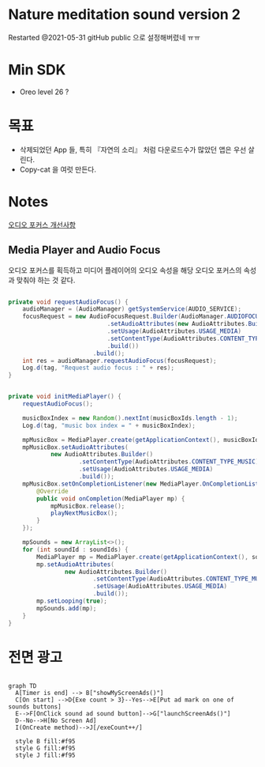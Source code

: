 Nature meditation sound version 2
=================================
Restarted @2021-05-31
gitHub public 으로 설정해버렸네 ㅠㅠ

# Min SDK
* Oreo level 26 ? 


# 목표
* 삭제되었던 App 들, 특히 『자연의 소리』 처럼 다운로드수가 많았던 앱은 우선 살린다.
* Copy-cat 을 여럿 만든다. 

# Notes
[오디오 포커스 개선사항](https://developer.android.com/about/versions/12/features/audio-focus-improvements?hl=ko)

## Media Player and Audio Focus
오디오 포커스를 획득하고 미디어 플레이어의 오디오 속성을 해당 오디오 포커스의 속성과 맞춰야 하는 것 같다.
```java

private void requestAudioFocus() {
    audioManager = (AudioManager) getSystemService(AUDIO_SERVICE);
    focusRequest = new AudioFocusRequest.Builder(AudioManager.AUDIOFOCUS_GAIN)
                            .setAudioAttributes(new AudioAttributes.Builder()
                            .setUsage(AudioAttributes.USAGE_MEDIA)
                            .setContentType(AudioAttributes.CONTENT_TYPE_MUSIC)
                            .build())
                        .build();
    int res = audioManager.requestAudioFocus(focusRequest);
    Log.d(tag, "Request audio focus : " + res);
}


private void initMediaPlayer() {
    requestAudioFocus();

    musicBoxIndex = new Random().nextInt(musicBoxIds.length - 1);
    Log.d(tag, "music box index = " + musicBoxIndex);

    mpMusicBox = MediaPlayer.create(getApplicationContext(), musicBoxIds[musicBoxIndex]);
    mpMusicBox.setAudioAttributes(
            new AudioAttributes.Builder()
                    .setContentType(AudioAttributes.CONTENT_TYPE_MUSIC)
                    .setUsage(AudioAttributes.USAGE_MEDIA)
                    .build());
    mpMusicBox.setOnCompletionListener(new MediaPlayer.OnCompletionListener() {
        @Override
        public void onCompletion(MediaPlayer mp) {
            mpMusicBox.release();
            playNextMusicBox();
        }
    });

    mpSounds = new ArrayList<>();
    for (int soundId : soundIds) {
        MediaPlayer mp = MediaPlayer.create(getApplicationContext(), soundId);
        mp.setAudioAttributes(
                new AudioAttributes.Builder()
                        .setContentType(AudioAttributes.CONTENT_TYPE_MUSIC)
                        .setUsage(AudioAttributes.USAGE_MEDIA)
                        .build());
        mp.setLooping(true);
        mpSounds.add(mp);
    }
}
```
# 전면 광고
```mermaid

graph TD
  A[Timer is end] --> B["showMyScreenAds()"]
  C[On start] -->D{Exe count > 3}--Yes-->E[Put ad mark on one of sounds buttons]
  E-->F[OnClick sound ad sound button]-->G["launchScreenAds()"]	
  D--No-->H[No Screen Ad]	
  I(OnCreate method)-->J[/exeCount++/]
  
  style B fill:#f95
  style G fill:#f95
  style J fill:#f95
	
```